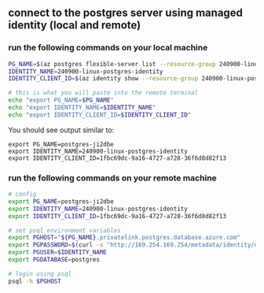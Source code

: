 ## connect to the postgres server using managed identity (local and remote)

### run the following commands on your local machine

```bash
PG_NAME=$(az postgres flexible-server list --resource-group 240900-linux-postgres --query "[0].name" -o tsv)
IDENTITY_NAME=240900-linux-postgres-identity
IDENTITY_CLIENT_ID=$(az identity show --resource-group 240900-linux-postgres --name $IDENTITY_NAME --query "clientId" -o tsv)

# this is what you will paste into the remote terminal
echo "export PG_NAME=$PG_NAME"
echo "export IDENTITY_NAME=$IDENTITY_NAME"
echo "export IDENTITY_CLIENT_ID=$IDENTITY_CLIENT_ID"
```

You should see output similar to:

```
export PG_NAME=postgres-ji2dbe
export IDENTITY_NAME=240900-linux-postgres-identity
export IDENTITY_CLIENT_ID=1fbc69dc-9a16-4727-a728-36f6d8d82f13
```

### run the following commands on your remote machine

```bash
# config
export PG_NAME=postgres-ji2dbe
export IDENTITY_NAME=240900-linux-postgres-identity
export IDENTITY_CLIENT_ID=1fbc69dc-9a16-4727-a728-36f6d8d82f13

# set psql environment variables
export PGHOST="${PG_NAME}.privatelink.postgres.database.azure.com"
export PGPASSWORD=$(curl -s "http://169.254.169.254/metadata/identity/oauth2/token?api-version=2018-02-01&resource=https%3A%2F%2Fossrdbms-aad.database.windows.net&client_id=${IDENTITY_CLIENT_ID}" -H Metadata:true | jq -r .access_token)
export PGUSER=$IDENTITY_NAME
export PGDATABASE=postgres

# login using psql
psql -h $PGHOST
```